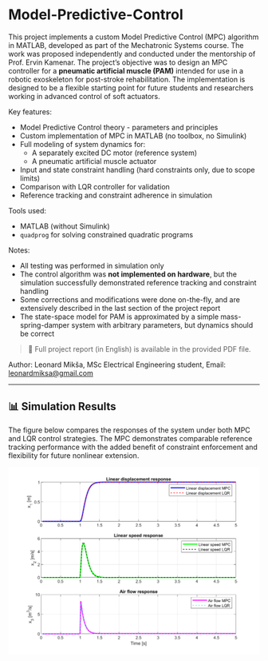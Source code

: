 # Model-Predictive-Control

This project implements a custom Model Predictive Control (MPC) algorithm in MATLAB, developed as part of the Mechatronic Systems course. The work was proposed independently and conducted under the mentorship of Prof. Ervin Kamenar. 
The project’s objective was to design an MPC controller for a **pneumatic artificial muscle (PAM)** intended for use in a robotic exoskeleton for post-stroke rehabilitation. The implementation is designed to be a flexible starting point for future students and researchers working in advanced control of soft actuators.

Key features:
- Model Predictive Control theory - parameters and principles
- Custom implementation of MPC in MATLAB (no toolbox, no Simulink)
- Full modeling of system dynamics for:
  - A separately excited DC motor (reference system)
  - A pneumatic artificial muscle actuator
- Input and state constraint handling (hard constraints only, due to scope limits)
- Comparison with LQR controller for validation
- Reference tracking and constraint adherence in simulation

Tools used:
- MATLAB (without Simulink)
- `quadprog` for solving constrained quadratic programs

Notes:
- All testing was performed in simulation only
- The control algorithm was **not implemented on hardware**, but the simulation successfully demonstrated reference tracking and constraint handling
- Some corrections and modifications were done on-the-fly, and are extensively described in the last section of the project report
- The state-space model for PAM is approximated by a simple mass-spring-damper system with arbitrary parameters, but dynamics should be correct

> 📎 Full project report (in English) is available in the provided PDF file.


Author:
Leonard Mikša,
MSc Electrical Engineering student,
Email: [leonardmiksa@gmail.com](mailto:leonardmiksa@gmail.com)


---

## 📊 Simulation Results

The figure below compares the responses of the system under both MPC and LQR control strategies. The MPC demonstrates comparable reference tracking performance with the added benefit of constraint enforcement and flexibility for future nonlinear extension.

![MPC vs LQR Comparison](MPCvsLQR.png)
